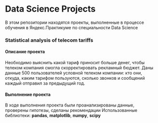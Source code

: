 # Data Science Projects
В этом репозитории находятся проекты, выполненные в процессе обучения в Яндекс.Практикуме по специальности Data Science  

### Statistical analysis of telecom tariffs

#### Описание проекта
Необходимо выяснить какой тариф приносит больше денег, чтобы телеком компания смогла скорректировать рекламный бюджет.
Даны данные 500 пользователей условной телеком компании: кто они, откуда, каким тарифом пользуются, сколько звонков и сообщений каждый отправил за предыдущий год.
#### Выполнение проекта
В ходе выполнения проекта были проанализированы данные, проверены гипотезы, сделаны рекомендации
Использованные библиотеки: **pandas**, **matplotlib**, **numpy**, **scipy**
